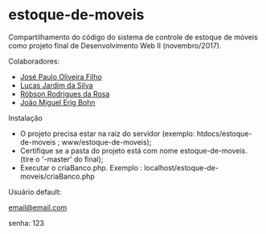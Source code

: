 # estoque-de-moveis
Compartilhamento do código do sistema de controle de estoque de móveis como projeto final de Desenvolvimento Web II (novembro/2017).

Colaboradores: 
- [José Paulo Oliveira Filho](https://github.com/agharium/)
- [Lucas Jardim da Silva](https://github.com/lucasjardi/)
- [Róbson Rodrigues da Rosa](https://github.com/RobsonRR95/)
- [João Miguel Erig Bohn](https://github.com/oaojmiguel/)

Instalação

- O projeto precisa estar na raiz do servidor (exemplo: htdocs/estoque-de-moveis ; www/estoque-de-moveis);
- Certifique se a pasta do projeto está com nome estoque-de-moveis. (tire o '-master' do final);
- Executar o criaBanco.php. Exemplo : localhost/estoque-de-moveis/criaBanco.php

Usuário default:

email@email.com

senha: 123
